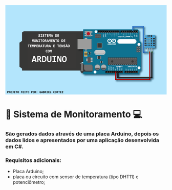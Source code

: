 ![Logo do Projeto](projeto1/imagens/banner.png)

# 📡 Sistema de Monitoramento 💻

### São gerados dados através de uma placa Arduino, depois os dados lidos e apresentados por uma aplicação desenvolvida em C#.

### Requisitos adicionais:
- Placa Arduino;
- placa ou circuito com sensor de temperatura (tipo DHT11) e potenciômetro;
